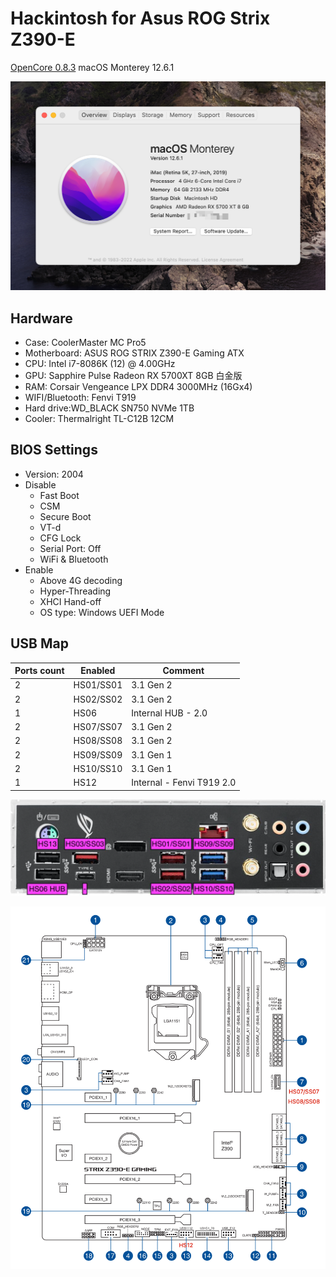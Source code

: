 # Hackintosh for Asus ROG Strix Z390-E

[OpenCore 0.8.3](https://github.com/acidanthera/OpenCorePkg) macOS Monterey 12.6.1

![system-infomation](./images/system-infomation.png)

## Hardware

- Case: CoolerMaster MC Pro5
- Motherboard: ASUS ROG STRIX Z390-E Gaming ATX
- CPU: Intel i7-8086K (12) @ 4.00GHz
- GPU: Sapphire Pulse Radeon RX 5700XT 8GB 白金版
- RAM: Corsair Vengeance LPX DDR4 3000MHz (16Gx4)
- WIFI/Bluetooth: Fenvi T919
- Hard drive:WD_BLACK SN750 NVMe 1TB
- Cooler: Thermalright TL-C12B 12CM

## BIOS Settings

- Version: 2004
- Disable
  - Fast Boot
  - CSM
  - Secure Boot
  - VT-d
  - CFG Lock
  - Serial Port: Off
  - WiFi & Bluetooth
- Enable
  - Above 4G decoding
  - Hyper-Threading
  - XHCI Hand-off
  - OS type: Windows UEFI Mode



## USB Map

| Ports count | Enabled   | Comment                   |
| ----------- | --------- | ------------------------- |
| 2           | HS01/SS01 | 3.1 Gen 2                 |
| 2           | HS02/SS02 | 3.1 Gen 2                 |
| 1           | HS06      | Internal HUB - 2.0        |
| 2           | HS07/SS07 | 3.1 Gen 2                 |
| 2           | HS08/SS08 | 3.1 Gen 2                 |
| 2           | HS09/SS09 | 3.1 Gen 1                 |
| 2           | HS10/SS10 | 3.1 Gen 1                 |
| 1           | HS12      | Internal - Fenvi T919 2.0 |

![rear](./images/rear.png)

![motherboard](./images/motherboard.png)
